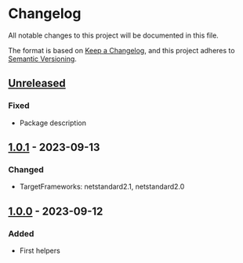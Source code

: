# Changelog

All notable changes to this project will be documented in this file.

The format is based on [Keep a Changelog](https://keepachangelog.com/en/1.0.0/),
and this project adheres to [Semantic Versioning](https://semver.org/spec/v2.0.0.html).

## [Unreleased]

### Fixed
- Package description

## [1.0.1] - 2023-09-13

### Changed
- TargetFrameworks: netstandard2.1, netstandard2.0

## [1.0.0] - 2023-09-12

### Added
- First helpers

[Unreleased]: https://github.com/nikoyak/FSharp.Serilog/compare/v1.0.1...HEAD
[1.0.1]: https://github.com/nikoyak/FSharp.Serilog/compare/v1.0.0...v1.0.1
[1.0.0]: https://github.com/nikoyak/FSharp.Serilog/releases/tag/v1.0.0
